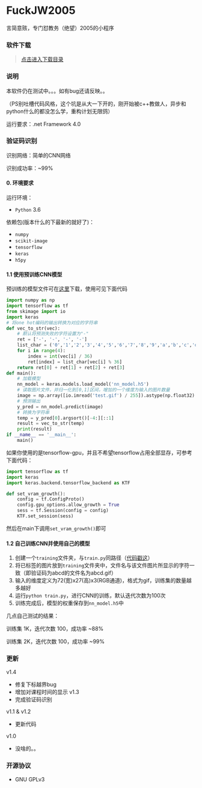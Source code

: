 # FuckJW2005
言简意赅，专门怼教务（绝望）2005的小程序

### 软件下载
> [点击进入下载目录](https://github.com/qhgz2013/FuckJW2005/releases)

### 说明
本软件仍在测试中。。。如有bug还请反映。。

（PS别吐槽代码风格，这个坑是从大一下开的，刚开始被c++教做人，异步和python什么的都没怎么学，重构计划无限鸽）

运行要求：.net Framework 4.0

### 验证码识别
识别网络：简单的CNN网络

识别成功率：~99%

#### 0. 环境要求

运行环境：
- `Python` 3.6

依赖包(版本什么的下最新的就好了)：
- `numpy`
- `scikit-image`
- `tensorflow`
- `keras`
- `h5py`

#### 1.1 使用预训练CNN模型
预训练的模型文件可在[这里](./ocr_project/nn_model.h5)下载，使用可见下面代码
```python
import numpy as np
import tensorflow as tf
from skimage import io
import keras
# 将one hot编码的输出转换为对应的字符串
def vec_to_str(vec):
    # 默认将预测失败的字符设置为"-"
    ret = ['-', '-', '-', '-']
    list_char = ('0','1','2','3','4','5','6','7','8','9','a','b','c','d','e','f','g','h','i','j','k','l','m','n','o','p','q','r','s','t','u','v','w','x','y','z')
    for i in range(4):
        index = int(vec[i] / 36)
        ret[index] = list_char[vec[i] % 36]
    return ret[0] + ret[1] + ret[2] + ret[3]
def main():
    # 加载模型
    nn_model = keras.models.load_model('nn_model.h5')
    # 读取图片文件，并归一化到[0,1]区间，增加的一个维度为输入的图片数量
    image = np.array([io.imread('test.gif') / 255]).astype(np.float32)
    # 预测输出
    y_pred = nn_model.predict(image)
    # 转换为字符串
    temp = y_pred[0].argsort()[-4:][::1]
    result = vec_to_str(temp)
    print(result)
if __name__ == '__main__':
    main()
```
如果你使用的是tensorflow-gpu，并且不希望tensorflow占用全部显存，可参考下面代码：
```python
import tensorflow as tf
import keras
import keras.backend.tensorflow_backend as KTF

def set_vram_growth():
    config = tf.ConfigProto()
    config.gpu_options.allow_growth = True
    sess = tf.Session(config = config)
    KTF.set_session(sess)
```
然后在main下调用`set_vram_growth()`即可

#### 1.2 自己训练CNN并使用自己的模型
1. 创建一个`training`文件夹，与`train.py`同路径（[代码戳这](./ocr_project/train.py)）
2. 将已标签的图片放到`training`文件夹中，文件名与该文件图片所显示的字符一致（即验证码为abcd的文件名为abcd.gif）
3. 输入的维度定义为72(宽)x27(高)x3(RGB通道)，格式为gif，训练集的数量越多越好
4. 运行`python train.py`，进行CNN的训练，默认迭代次数为100次
5. 训练完成后，模型的权重保存到`nn_model.h5`中

几点自己测试的结果：

训练集 1K，迭代次数 100，成功率 ~88%

训练集 2K，迭代次数 100，成功率 ~99%

### 更新
v1.4
- 修复下标越界bug
- 增加对课程时间的显示
v1.3
- 完成验证码识别

v1.1 & v1.2
- 更新代码

v1.0
- 没啥的。。

### 开源协议
- GNU GPLv3
